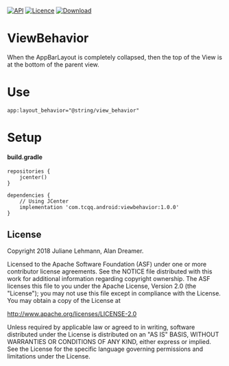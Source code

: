 [![API](https://img.shields.io/badge/API-17%2B-brightgreen.svg?style=flat)](https://android-arsenal.com/api?level=17)
[![Licence](https://img.shields.io/badge/Licence-Apache2-blue.svg)](http://www.apache.org/licenses/LICENSE-2.0)
[ ![Download](https://api.bintray.com/packages/tcqq/android/viewbehavior/images/download.svg) ](https://bintray.com/tcqq/android/viewbehavior/_latestVersion)

# ViewBehavior

When the AppBarLayout is completely collapsed, then the top of the View is at the bottom of the parent view.

# Use

`app:layout_behavior="@string/view_behavior"`

# Setup
#### build.gradle
```
repositories {
    jcenter()
}
```
```
dependencies {
    // Using JCenter
    implementation 'com.tcqq.android:viewbehavior:1.0.0'
}
```

License
-------

Copyright 2018 Juliane Lehmann, Alan Dreamer.

Licensed to the Apache Software Foundation (ASF) under one or more contributor
license agreements.  See the NOTICE file distributed with this work for
additional information regarding copyright ownership.  The ASF licenses this
file to you under the Apache License, Version 2.0 (the "License"); you may not
use this file except in compliance with the License.  You may obtain a copy of
the License at

  http://www.apache.org/licenses/LICENSE-2.0

Unless required by applicable law or agreed to in writing, software
distributed under the License is distributed on an "AS IS" BASIS, WITHOUT
WARRANTIES OR CONDITIONS OF ANY KIND, either express or implied.  See the
License for the specific language governing permissions and limitations under
the License.
